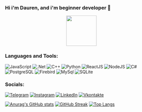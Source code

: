 ### Hi i'm Dauren, and i'm beginner developer 👋

<div id="header" align="center">
  <img src="https://media.giphy.com/media/M9gbBd9nbDrOTu1Mqx/giphy.gif" width="100"/>
</div>

### Languages and Tools:
![JavaScript](https://img.shields.io/badge/-JavaScript-090909?style=for-the-badge&logo=JavaScript&logoColor=E9D54D)
![.Net](https://img.shields.io/badge/.NET-5C2D91?style=for-the-badge&logo=.net&logoColor=E5D3FF)
![C++](https://img.shields.io/badge/-c++-00599C?style=for-the-badge&logo=C%2b%2b&logoColor=6296CC)
![Python](https://img.shields.io/badge/Python-14354C?style=for-the-badge&logo=python)
![ReactJS](https://img.shields.io/badge/React-20232A?style=for-the-badge&logo=react)
![NodeJS](https://img.shields.io/badge/-NodeJS-090909?style=for-the-badge&logo=node.js)
![C#](https://img.shields.io/badge/C%23-239120?style=for-the-badge&logo=c-sharp)
![PostgreSQL](https://img.shields.io/badge/PostgreSQL-316192?style=for-the-badge&logo=PostgreSQL)
![Firebird](https://img.shields.io/badge/-Firebird-090909?style=for-the-badge&logo=Firebird)
![MySql](https://img.shields.io/badge/MySQL-00000F?style=for-the-badge&logo=MySql)
![SQLite](https://img.shields.io/badge/SQLite-07405E?style=for-the-badge&logo=sqlite)


### Socials:
[![Telegram](https://img.shields.io/badge/-Telegram-090909?style=for-the-badge&logo=telegram&logoColor=27A0D9)](https://t.me/tidpit2)
[![Instagram](https://img.shields.io/badge/-Instagram-090909?style=for-the-badge&logo=instagram&logoColor=B4068E)](https://www.instagram.com/elewlian)
[![LinkedIn](https://img.shields.io/badge/-LinkedIn-090909?style=for-the-badge&logo=linkedin&logoColor=007BB6)](https://www.linkedin.com/in/tidmid2)
[![Vkontakte](https://img.shields.io/badge/-Vkontakte-090909?style=for-the-badge&logo=Vk&logoColor=4F7DB3)](https://vk.com/tidmid2)

[![Anurag's GitHub stats](https://github-readme-stats.vercel.app/api?username=tidmid2&theme=dark)](https://github.com/tidmid2/github-readme-stats)
[![GitHub Streak](https://streak-stats.demolab.com?user=tidmid2&theme=dark&hide_border=true)](https://git.io/streak-stats)
[![Top Langs](https://github-readme-stats.vercel.app/api/top-langs/?username=tidmid2&layout=compact&theme=vision-friendly-dark)](https://github.com/tidmid2/github-readme-stats)
